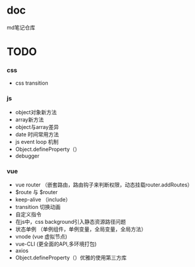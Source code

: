 
# doc

md笔记仓库


# TODO

### css
- css transition

### js
- object对象新方法
- array新方法
- object与array差异
- date 时间常用方法
- js event loop 机制
- Object.defineProperty（）
- debugger

### vue
- vue router （嵌套路由，路由钩子来判断权限，动态挂载router.addRoutes）
- $route 与 $router
- keep-alive （include）
- transition 切换动画
- 自定义指令
- 在js中，css background引入静态资源路径问题
- 状态单例	（单例组件，单例变量，全局变量，全局方法）
- vnode (vue 虚拟节点)
- vue-CLI (更全面的API,多环境打包)
- axios
- Object.defineProperty（）优雅的使用第三方库
	